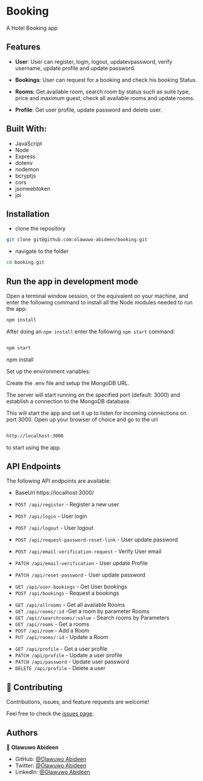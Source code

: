 # Booking

A Hotel Booking app

## Features

- **User**: User can register, login, logout, updatevpassword, verify username, update profile and update password.

- **Bookings**: User can request for a booking and check his booking Status.

- **Rooms**: Get available room, search room by status such as suite type, price and maximum guest, check all available
  rooms and update rooms.

- **Profile**: Get user profile, update password and delete user.

## Built With:

- JavaScript
- Node
- Express
- dotenv
- nodemon
- bcryptjs
- cors
- jsonwebtoken
- joi

## Installation

- clone the repository

```sh
git clone git@github.com:olawuwo-abideen/booking.git
```

- navigate to the folder

```sh
cd booking.git
```

## Run the app in development mode

Open a terminal window session, or the equivalent on your machine, and enter the following command to install all the
Node modules needed to run the app:

```sh
npm install
```

After doing an `npm install` enter the following `npm start` command:

```sh

npm start

```

npm install

Set up the environment variables:

Create the .env file and setup the MongoDB URL.

The server will start running on the specified port (default: 3000) and establish a connection to the MongoDB database.

This will start the app and set it up to listen for incoming connections on port 3000. Open up your browser of choice
and go to the url

```sh

http://localhost:3000

```

to start using the app.

## API Endpoints

The following API endpoints are available:

- BaseUrl https://localhost:3000/

- `POST /api/register` - Register a new user
- `POST /api/login` - User login
- `POST /api/logout` - User logout
- `POST /api/request-password-reset-link` - User update password
- `POST /api/email-verification-request` - Verify User email
- `PATCH /api/email-verification` - User update Profile
- `PATCH /api/reset-password` - User update password

* `GET /api/user-bookings` - Get User bookings
* `POST /api/bookings` - Request a bookings

- `GET /api/allrooms` - Get all available Rooms
- `GET /api/rooms/:id` -Get a room by parameter Rooms
- `GET /api//searchrooms/:value` - Search rooms by Parameters
- `GET /api/rooms` - Get a rooms
- `POST /api/room` - Add a Room
- `PUT /api/rooms/:id` - Update a Room

* `GET /api/profile` - Get a user profile
* `PATCH /api/profile` - Update a user profile
* `PATCH /api/password` - Update user password
* `DELETE /api/profile` - Delete a user

## 🤝 Contributing

Contributions, issues, and feature requests are welcome!

Feel free to check the [issues page](https://github.com/Olawuwo-Abideen/booking/issues).

## Authors

👤 **Olawuwo Abideen**

- GitHub: [@Olawuwo Abideen](https://github.com/olawuwo-abideen)
- Twitter: [@Olawuwo Abideen](https://twitter.com/olawuwo_abideen)
- LinkedIn: [@Olawuwo Abideen](https://www.linkedin.com/in/olawuwo-abideen/)
